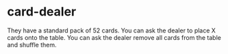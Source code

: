 card-dealer
===========

They have a standard pack of 52 cards.
You can ask the dealer to place X cards onto the table.
You can ask the dealer remove all cards from the table and shuffle them.
